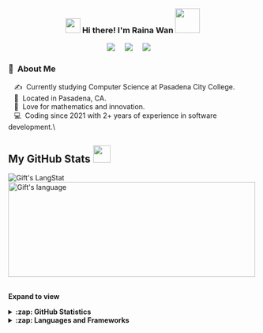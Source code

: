 <!-- HEADER -->

<h3 align="center"><img src = "https://raw.githubusercontent.com/MartinHeinz/MartinHeinz/master/wave.gif" width = 30px> Hi there! I'm Raina Wan <img src="https://media.giphy.com/media/mGcNjsfWAjY5AEZNw6/giphy.gif" width="50"></h3>

<p align="center">
  <a href="mailto:rainawan02@gmail.com?subject=Nice%20To%20Meet%20You%20Raina"><img src="https://img.shields.io/badge/gmail-%23D14836.svg?&style=for-the-badge&logo=gmail&logoColor=white" /></a>&nbsp;&nbsp;&nbsp;&nbsp;
  <a href="https://www.instagram.com/rainawann/"><img src="https://img.shields.io/badge/instagram-%23dc2743.svg?&style=for-the-badge&logo=instagram&logoColor=white" /></a>&nbsp;&nbsp;&nbsp;&nbsp;
  <a href="https://external.ink?to=https://www.linkedin.com/in/raina-wan-profile/"><img src="https://img.shields.io/badge/linkedin-%230077B5.svg?&style=for-the-badge&logo=linkedin&logoColor=white" /></a>&nbsp;&nbsp;&nbsp;&nbsp;
</p>


<!-- ABOUT ME -->

### :hear_no_evil: &nbsp;About Me

&nbsp;&nbsp;&nbsp;:writing_hand: &nbsp;Currently studying Computer Science at Pasadena City College.\
&nbsp;&nbsp;&nbsp;:round_pushpin: &nbsp;Located in Pasadena, CA.\
&nbsp;&nbsp;&nbsp;:seedling: &nbsp;Love for mathematics and innovation.\
&nbsp;&nbsp;&nbsp;:computer: &nbsp;Coding since 2021 with 2+ years of experience in software development.\



  <!-- GITHUB STATS -->

 ##  My GitHub Stats <img src = "https://i.pinimg.com/originals/65/c4/f4/65c4f452571be1261e9c623f7da488ac.gif" width = 35px> 
 
 <div>
   <img align="center" src="https://github-readme-streak-stats.herokuapp.com/?user=rainawan&theme=nightowl" alt="Gift's LangStat" />
  <img align="center" src="https://github-readme-stats.vercel.app/api/top-langs?username=rainawan&langs_count=10&show_icons=true&locale=en&layout=compact&theme=nightowl" alt="Gift's language" height="192px"  width="500px"/>
</div>
<br />

**Expand to view**
<details>
  <summary><b>:zap: GitHub Statistics</b></summary>
  <img src="https://github-readme-stats.vercel.app/api?username=rainawan&hide_title=true&show_icons=true&include_all_commits=true&count_private=true&line_height=21&theme=nightowl" />
</details>
<details>
  <summary><b>:zap: Languages and Frameworks</b></summary>
  <p>
  <img align="left" width="490" height="165" src="https://www.google.com/url?sa=i&url=https%3A%2F%2Famritpandey.medium.com%2Fwhat-go-programming-language-does-and-does-not-have-ed6a9f83ab2d&psig=AOvVaw1h_hNj4BAgqua8rjZMqmoB&ust=1673549062674000&source=images&cd=vfe&ved=0CA4QjRxqFwoTCPC348CWwPwCFQAAAAAdAAAAABAD"/>
  <p>
    <img src="https://img.shields.io/badge/PYTHON-3776AB.svg?&style=flat-square&logo=python&logoColor=white"/>
    <img src="https://img.shields.io/badge/C++-00599C.svg?&style=flat-square&logo=c%2B%2B&logoColor=white"/>
    <img src="https://img.shields.io/badge/JAVASCRIPT-323330.svg?&style=flat&logo=javascript&logoColor=%23F7DF1E"/>
    <img src="https://img.shields.io/badge/JAVA-007396.svg?&style=flat&logo=java&logoColor=white"/>
    <img src="https://img.shields.io/badge/-Visual%20Studio%20Code-23A9F2?style=flat-square&logo=Visual%20Studio%20Code&logoColor=white"/>
    <img src="https://img.shields.io/badge/-Github-181717?style=flat-square&logo=GitHub&logoColor=white"/>
    <img src="https://img.shields.io/badge/-Git-F44D27?style=flat-square&logo=Git&logoColor=white"/>
    <img src="https://img.shields.io/badge/FIREBASE-FFCA28.svg?&style=flat&logo=firebase&logoColor=black"/>
    <img src="https://img.shields.io/badge/NODEJS-339933.svg?&style=flat&logo=node.js&logoColor=white"/>
    <img src="https://img.shields.io/badge/-NPM-CB3837?style=flat-square&logo=NPM&logoColor=white"/>
    <img src="https://img.shields.io/badge/-Slack-E01563?style=flat-square&logo=Slack&logoColor=white"/>
    <img src="https://img.shields.io/badge/-Notion-000000?style=flat-square&logo=Notion&logoColor=white"/><br/>
    <img src="https://img.shields.io/badge/-HTML5-E34F26?style=flat-square&logo=HTML5&logoColor=white"/>
    <img src="https://img.shields.io/badge/-CSS3-1572B6?style=flat-square&logo=CSS3&logoColor=white"/>
    <img src="https://img.shields.io/badge/-Google%20Cloud-4285F4?style=flat-square&logo=Google%20Cloud&logoColor=white"/>
    <img src="https://img.shields.io/badge/SASS-CC6699.svg?&style=flat&logo=sass&logoColor=white"/>
  </p>
</p>
<p>
</details>


